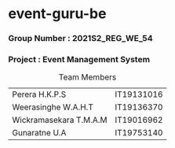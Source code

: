 # event-guru-be

### Group Number : 2021S2_REG_WE_54
### Project : Event Management System

<table>
<caption>Team Members</caption>
  <tr>
    <td>Perera H.K.P.S</td>
    <td>IT19131016</td>
  </tr>
   <tr>
    <td>Weerasinghe W.A.H.T</td>
    <td>IT19136370</td>
  </tr>
  <tr>
    <td>Wickramasekara T.M.A.M</td>
    <td>IT19016962</td>
  </tr>
  <tr>
    <td>Gunaratne U.A</td>
    <td>IT19753140</td>
  </tr>
</table>
